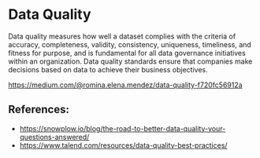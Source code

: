 # Data Quality

Data quality measures how well a dataset complies with the criteria of accuracy,
completeness, validity, consistency, uniqueness, timeliness, and fitness for purpose,
and is fundamental for all data governance initiatives within an organization.
Data quality standards ensure that companies make decisions based on data to achieve
their business objectives.

https://medium.com/@romina.elena.mendez/data-quality-f720fc56912a

## References:

- https://snowplow.io/blog/the-road-to-better-data-quality-your-questions-answered/
- https://www.talend.com/resources/data-quality-best-practices/
